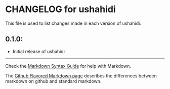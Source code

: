 # CHANGELOG for ushahidi

This file is used to list changes made in each version of ushahidi.

## 0.1.0:

* Initial release of ushahidi

- - -
Check the [Markdown Syntax Guide](http://daringfireball.net/projects/markdown/syntax) for help with Markdown.

The [Github Flavored Markdown page](http://github.github.com/github-flavored-markdown/) describes the differences between markdown on github and standard markdown.
